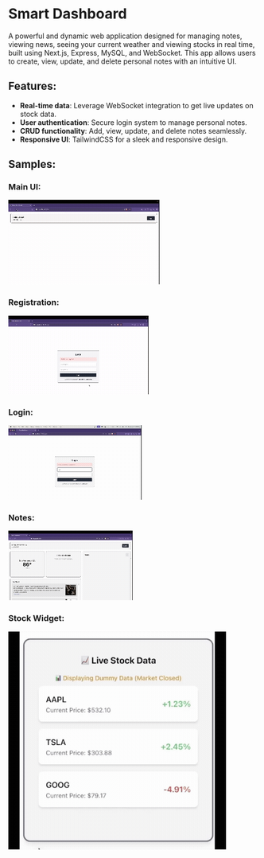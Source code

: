 # Smart Dashboard

A powerful and dynamic web application designed for managing notes, viewing news, seeing your current weather and viewing stocks in real time, built using Next.js, Express, MySQL, and WebSocket. This app allows users to create, view, update, and delete personal notes with an intuitive UI.

## Features:
- **Real-time data**: Leverage WebSocket integration to get live updates on stock data.
- **User authentication**: Secure login system to manage personal notes.
- **CRUD functionality**: Add, view, update, and delete notes seamlessly.
- **Responsive UI**: TailwindCSS for a sleek and responsive design.

## Samples:
### Main UI:
![MainUI](docs/screenshots/MainUIGIF.gif)
### Registration:
![MainUI](docs/screenshots/registrationGIF.gif)
### Login:
![MainUI](docs/screenshots/LoginGif.gif)
### Notes:
![MainUI](docs/screenshots/notesGif.gif)
### Stock Widget:
![MainUI](docs/screenshots/StockPricesGif.gif)